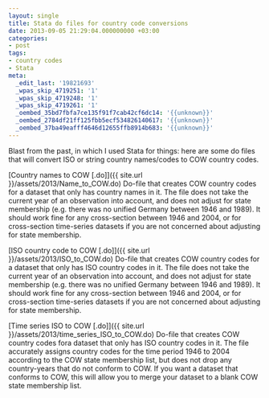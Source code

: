 ```yaml
---
layout: single
title: Stata do files for country code conversions
date: 2013-09-05 21:29:04.000000000 +03:00
categories:
- post
tags:
- country codes
- Stata
meta:
  _edit_last: '19821693'
  _wpas_skip_4719251: '1'
  _wpas_skip_4719248: '1'
  _wpas_skip_4719261: '1'
  _oembed_35bd7fbfa7ce135f91f7cab42cf6dc14: '{{unknown}}'
  _oembed_2784df21ff125fbb5ecf534826140617: '{{unknown}}'
  _oembed_37ba49eafff4646d12655ffb8914b683: '{{unknown}}'
---
```


Blast from the past, in which I used Stata for things: here are some do files that will convert ISO or string country names/codes to COW country codes.

[Country names to COW [.do]]({{ site.url }}/assets/2013/Name_to_COW.do) Do-file that creates COW country codes for a dataset that only has country names in it. The file does not take the current year of an observation into account, and does not adjust for state membership (e.g. there was no unified Germany between 1946 and 1989). It should work fine for any cross-section between 1946 and 2004, or for cross-section time-series datasets if you are not concerned about adjusting for state membership.

[ISO country code to COW [.do]]({{ site.url }}/assets/2013/ISO_to_COW.do) Do-file that creates COW country codes for a dataset that only has ISO country codes in it. The file does not take the current year of an observation into account, and does not adjust for state membership (e.g. there was no unified Germany between 1946 and 1989). It should work fine for any cross-section between 1946 and 2004, or for cross-section time-series datasets if you are not concerned about adjusting for state membership.

[Time series ISO to COW [.do]]({{ site.url }}/assets/2013/time_series_ISO_to_COW.do) Do-file that creates COW country codes fora dataset that only has ISO country codes in it. The file accurately assigns country codes for the time period 1946 to 2004 according to the COW state membership list, but does not drop any country-years that do not conform to COW. If you want a dataset that conforms to COW, this will allow you to merge your dataset to a blank COW state membership list.